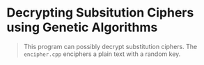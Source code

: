 # Decrypting Subsitution Ciphers using Genetic Algorithms
> This program can possibly decrypt substitution ciphers. The ```encipher.cpp``` enciphers a plain text with a random key. 
